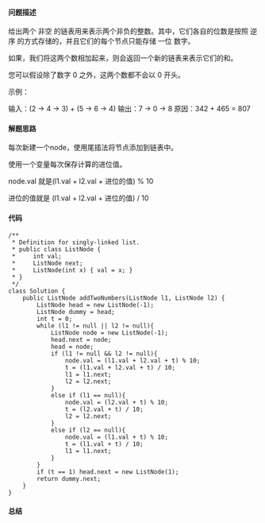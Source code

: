 #### 问题描述
给出两个 非空 的链表用来表示两个非负的整数。其中，它们各自的位数是按照 逆序 的方式存储的，并且它们的每个节点只能存储 一位 数字。

如果，我们将这两个数相加起来，则会返回一个新的链表来表示它们的和。

您可以假设除了数字 0 之外，这两个数都不会以 0 开头。

示例：

输入：(2 -> 4 -> 3) + (5 -> 6 -> 4)
输出：7 -> 0 -> 8
原因：342 + 465 = 807

#### 解题思路
每次新建一个node，使用尾插法将节点添加到链表中。

使用一个变量每次保存计算的进位值。

node.val 就是(l1.val + l2.val + 进位的值) % 10

进位的值就是 (l1.val + l2.val + 进位的值) / 10

#### 代码

    /**
     * Definition for singly-linked list.
     * public class ListNode {
     *     int val;
     *     ListNode next;
     *     ListNode(int x) { val = x; }
     * }
     */
    class Solution {
        public ListNode addTwoNumbers(ListNode l1, ListNode l2) {
            ListNode head = new ListNode(-1);
            ListNode dummy = head;
            int t = 0;
            while (l1 != null || l2 != null){
                ListNode node = new ListNode(-1);
                head.next = node;
                head = node;
                if (l1 != null && l2 != null){
                    node.val = (l1.val + l2.val + t) % 10;
                    t = (l1.val + l2.val + t) / 10;
                    l1 = l1.next;
                    l2 = l2.next;
                }
                else if (l1 == null){
                    node.val = (l2.val + t) % 10;
                    t = (l2.val + t) / 10;
                    l2 = l2.next;
                }
                else if (l2 == null){
                    node.val = (l1.val + t) % 10;
                    t = (l1.val + t) / 10;
                    l1 = l1.next;
                }
            }
            if (t == 1) head.next = new ListNode(1);
            return dummy.next;
        }
    }

#### 总结